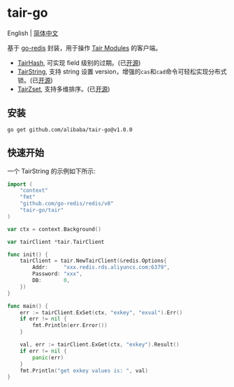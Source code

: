 # tair-go

English | [简体中文](./README-CN.md)

基于 [go-redis](https://github.com/go-redis/redis) 封装，用于操作 [Tair Modules](https://help.aliyun.com/document_detail/145957.html) 的客户端。

- [TairHash](https://help.aliyun.com/document_detail/145970.html), 可实现 field 级别的过期。(已[开源](https://github.com/alibaba/TairHash))
- [TairString](https://help.aliyun.com/document_detail/145902.html), 支持 string 设置 version，增强的`cas`和`cad`命令可轻松实现分布式锁。(已[开源](https://github.com/alibaba/TairString))
- [TairZset](https://help.aliyun.com/document_detail/292812.html), 支持多维排序。(已[开源](https://github.com/alibaba/TairZset))

## 安装
```
go get github.com/alibaba/tair-go@v1.0.0
```

## 快速开始
一个 TairString 的示例如下所示:
```Go
import (
	"context"
	"fmt"
	"github.com/go-redis/redis/v8"
	"tair-go/tair"
)

var ctx = context.Background()

var tairClient *tair.TairClient

func init() {
	tairClient = tair.NewTairClient(&redis.Options{
		Addr:     "xxx.redis.rds.aliyuncs.com:6379",
		Password: "xxx",
		DB:       0,
	})
}

func main() {
	err := tairClient.ExSet(ctx, "exkey", "exval").Err()
	if err != nil {
		fmt.Println(err.Error())
	}

	val, err := tairClient.ExGet(ctx, "exkey").Result()
	if err != nil {
		panic(err)
	}
	fmt.Println("get exkey values is: ", val)
}
```
